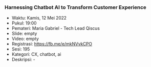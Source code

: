###  Harnessing Chatbot AI to Transform Customer Experience

- Waktu: Kamis, 12 Mei 2022
- Pukul: 19:00
- Pemateri: Maria Gabriel - Tech Lead Qiscus
- Slide: empty
- Video: empty
- Registrasi: https://fb.me/e/mkNVvkCPO
- Sesi: 195
- Kategori: CX, chatbot, ai
- Deskripsi: -
